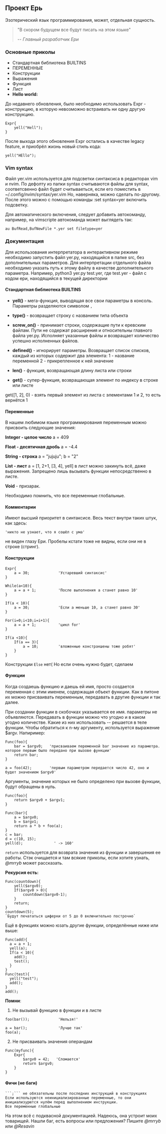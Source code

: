 ## Проект Ерь

Эзотерический язык программирования, может, отдельная сущность.

> "В скором будущем все будут писать на этом языке"
>
> -- <cite>Главный разработчик Ери</cite>

### Основные приколы

- Стандартная библиотека BUILTINS
- ПЕРЕМЕННЫЕ
- Конcтрукции
- Выражения
- Функция
- Лист
- **Hello world:**

До недавнего обновления, было необходимо использовать Expr - конструкцию, в которую невозможно встраивать ни одну другую конструкцию.

```old_yer
Expr{
	yell("Hell");
}
```

После выхода этого обновления Expr остались в качестве legacy feature, и приобрёл жизнь новый стиль кода:

```yer
yell("HEllo");
```

### Vim syntax
Файл yer.vim используется для подсветки синтаксиса в редакторах vim и nvim.
По дефолту из папки syntax считываются файлы для syntax, соответсвенно файл будет считываеться, если его поместить в ~/.config/nvim/syntax/yer.vim Но, наверняка, можно сделать по-другому.
После этого можно с помощью команды :set syntax=yer включить подсветку.

Для автоматического включения, следует добавить автокоманду, например, на vimscripte автокоманда может выглядеть так:

```vimscript 
au BufRead,BufNewFile *.yer set filetype=yer
```

### Документация

Для использования интерпретатора в интерактивном режиме необходимо запустить файл yer.py, находящийся в папке src, без дополнительных параметров.
Для интерпретации отдельного файла необходимо указать путь к этому файлу в качестве дополнительного параметра. Например, python3 yer.py test.yer, где test.yer - файл с кодом ери, находящийся в текущей директории

#### Стандартная библиотека BUILTINS

- **yell()** - мега-функция, выводящая все свои параметры в консоль. Параметры разделяются символом ```,```

- **type()** - возвращает строку с названием типа объекта

- **screw_on()** - принимает строки, содержащие пути к еревским файлам. Пути не содержат расширения и относительны главного файла yer.py. Исполняет указанные файлы и возвращает количество успешно исполненных файлов.

- **defined()** - игнорирует параметры. Возвращает список списков, каждый из которых содержит два элемента:
1 - название переменной
2 - прикрепленное к ней значение

- **len()** - функция, возвращающая длину листа или строки

- **get()** - супер-функция, возвращающая элемент по индексу в строке или листе

get(\[1, 2], 0) - взять первый элемент из листа с элементами 1 и 2, то есть вернётся 1

#### Переменные

В нашем любимом языке программирования переменным можно присвоить следующие значения:

**Integer - целое число**
a = 409

**Float - десятичная дробь**
a = -4.4

**String - строка**
a = "jujuju"; 
b = "2"

**List - лист**
a = \[1, 2+1, \[3, 4], yell]
в лист можно закинуть всё, даже выражения. Запрещено лишь вызывать функции непосредственно в листе.

**Void** - призарак.

Необходимо помнить, что все переменные глобальные.

#### Комментарии

Имеют высший приоритет в синтаксисе. Весь текст внутри таких штук, как здесь:
```yer
'никто не узнает, что я сошёл с ума' 
```
не виден глазу Ери. Пробелы кстати тоже не видны, если они не в строке (стринг).

#### Конструкции

```yer
Expr{
	a = 30;             'Устаревший синтаксис'
}

While(a<10){
	a = a + 1;          'После выполнения a станет равно 10'
}

If(a < 10){
	a = 30;             'Если а меньше 10, а станет равно 30'
}

For(i=0;i<10;i=i+1){
	a = a + 1;          'цикл for'
}

If(a <10){
	If(a == 3){
		a = 10;         'вложенные констракшены тоже робят'
	}
}
```

Конструкции ```Else``` нет(
Но если очень нужно будет, сделаем

#### Функции


Когда создаешь функцию и даешь ей имя, просто создается переменная с этим именем, содержащая объект функции. Как в питоне их можно присваивать переменным, передавать в другие функции и так далее.

При создании функции в скобочках указывается ее имя. параметры не объявляются. Передавать в функции можно что угодно и в каком угодно количестве. Какие из них использовать -- решается в теле функции. Чтобы обратиться к n-му аргументу, используется выражение $argv<n>. Напиример: 

```yer
Func(foo){
	bar = $argv0;   'присваиваем переменной bar значение из параметра. которое первым было передано при вызове функции'
	return bar;
}

a = foo(42);        'первым параметром передается число 42, оно и будет значением $argv0'
```
Аргументы, значение которых не было определено при вызове функции, будут обращены в нуль.


```
Func(foo){
	return $argv0 + $argv1;
}

Func(bar){
	a = $argv0;
	b = $argv1;
	return a * b + foo(a);
}
c = bar;
d = c(10, 15);
yell(d);              ' -> 160'
```

```return``` используется для возврата значения из функции и завершения ее работы. Стэк очищается и там всякие приколы, если хотите узнать, *@mrryb* может рассказать.

**Рекурсия есть:**
```yer
Func(countdown){
	yell($argv0);
	If($argv0 > 0){
		countdown($argv0-1);
	}
	return;
}
countdown(5);
`Будут печататься циферки от 5 до 0 включительно построчно`
```

Ещё в функциях можно юзать другие функции, определённые ниже или выше:

```yer
Func(add){
  a = a + 1;
  yell(a);
  If(a < 10){
    add();
    test();
  }
}
Func(test){
  yell("test");
  add();
}
add();
```


**Помни**:  
1. Не вызывай функцию в функции и в листе
```yer
foo(bar());             'Нельзя!'
```

```yer
a = bar();              'Лучше так'
foo(a);
```

2. Не присваивать значения операндам
```yer
Func(myfunc){
    Expr{
        $argv0 = 42;   'Сломается' 
        return $argv0;
    }
}
```

#### Фичи (не баги)
	```;``` не обязательны после последних инструкций в конструкциях 
	Если используются неинициализированные переменные, то они инициализурются нулём перед выполнением инструкции.
	Все переменные глобальные

На этом всё с подквасной документацией. Надеюсь, она устроит моих товарищей.
Нашли баг, есть вопросы или предложения? Пишите *@mrryb* или *@Resavin*

